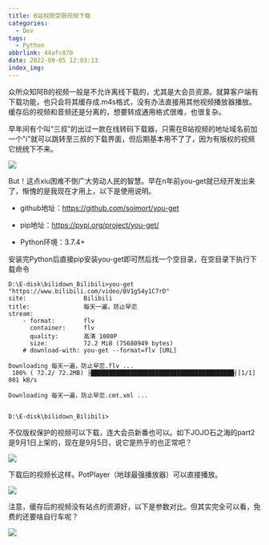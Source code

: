 ```yaml
---
title: B站权限受限视频下载
categories:
  - Dev
tags:
  - Python
abbrlink: 44afc870
date: 2022-09-05 12:03:13
index_img:
---
```


<!-- more -->
<!-- categories:Dev、Ops、Study、Sth、News、work-->
<!-- tags: 
Python、MySQL、LeetCode、机器学习、Linux、Big Data、Java、BlockChain、Docker、Web 、分布式、
Maven、数据结构、JVM、JavaScript、Crontab、Shell、Ubuntu、VPN、NodeJS、String、VM、Hadoop、
Life、树莓派、Git、Hexo、算法、运维、网络、算法、电影、美学、写作、哲学、文档、绘画
 -->
众所众知阿B的视频一般是不允许离线下载的，尤其是大会员资源。就算客户端有下载功能，也只会将其缓存成.m4s格式，没有办法直接用其他视频播放器播放。缓存后的视频和音频还是分离的，想要转成通用格式很难，也很复杂。

早年间有个叫“三叔”的出过一款在线转码下载器，只需在B站视频的地址域名前加一个"i"就可以跳转至三叔的下载界面，但后期基本用不了了，因为有版权的视频它统统下不来。

![](https://blog-cnd-1307088890.cos.ap-guangzhou.myqcloud.com/image-20220905115156742.png)



But！这点xiu困难不倒广大劳动人民的智慧。早在n年前you-get就已经开发出来了，惭愧的是我现在才用上，以下是使用说明。

* github地址：https://github.com/soimort/you-get

* pip地址：https://pypi.org/project/you-get/

* Python环境：3.7.4+



安装完Python后直接pip安装you-get即可然后找一个空目录，在空目录下执行下载命令

```
D:\E-disk\bilidown_Bilibili>you-get "https://www.bilibili.com/video/BV1g54y1C7rD"
site:                Bilibili
title:               每天一遍，防止早恋
stream:
    - format:        flv
      container:     flv
      quality:       高清 1080P
      size:          72.2 MiB (75680949 bytes)
    # download-with: you-get --format=flv [URL]

Downloading 每天一遍，防止早恋.flv ...
 100% ( 72.2/ 72.2MB) ├████████████████████████████████████████┤[1/1]  801 kB/s

Downloading 每天一遍，防止早恋.cmt.xml ...


D:\E-disk\bilidown_Bilibili>
```



不仅版权保护的视频可以下载，连大会员新番也可以。如下JOJO石之海的part2是9月1日上架的，现在是9月5日，说它是热乎的也正常吧？

![](https://blog-cnd-1307088890.cos.ap-guangzhou.myqcloud.com/image-20220905115413183.png)



下载后的视频长这样。PotPlayer（地球最强播放器）可以直接播放。

![](https://blog-cnd-1307088890.cos.ap-guangzhou.myqcloud.com/image-20220905115544048.png)



注意，缓存后的视频没有站点的资源好，以下是参数对比。但其实完全可以看，免费的还要啥自行车呢？

![](https://blog-cnd-1307088890.cos.ap-guangzhou.myqcloud.com/image-20220905115936115.png)
